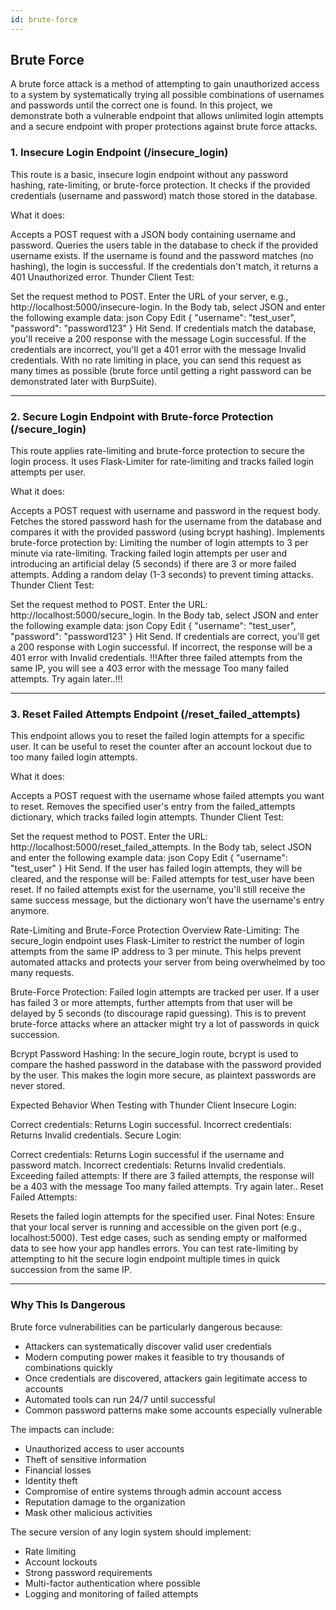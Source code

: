 ```yaml
---
id: brute-force
---
```


## Brute Force

A brute force attack is a method of attempting to gain unauthorized access to a system by systematically trying all possible combinations of usernames and passwords until the correct one is found. In this project, we demonstrate both a vulnerable endpoint that allows unlimited login attempts and a secure endpoint with proper protections against brute force attacks.

### 1. Insecure Login Endpoint (/insecure_login)
This route is a basic, insecure login endpoint without any password hashing, rate-limiting, or brute-force protection. It checks if the provided credentials (username and password) match those stored in the database.

What it does:

Accepts a POST request with a JSON body containing username and password.
Queries the users table in the database to check if the provided username exists.
If the username is found and the password matches (no hashing), the login is successful.
If the credentials don't match, it returns a 401 Unauthorized error.
Thunder Client Test:

Set the request method to POST.
Enter the URL of your server, e.g., http://localhost:5000/insecure-login.
In the Body tab, select JSON and enter the following example data:
json
Copy
Edit
{
  "username": "test_user",
  "password": "password123"
}
Hit Send.
If credentials match the database, you'll receive a 200 response with the message Login successful.
If the credentials are incorrect, you'll get a 401 error with the message Invalid credentials.
With no rate limiting in place, you can send this request as many times as possible (brute force until getting a right password can be demonstrated later with BurpSuite). 

---

### 2. Secure Login Endpoint with Brute-force Protection (/secure_login)
This route applies rate-limiting and brute-force protection to secure the login process. It uses Flask-Limiter for rate-limiting and tracks failed login attempts per user.

What it does:

Accepts a POST request with username and password in the request body.
Fetches the stored password hash for the username from the database and compares it with the provided password (using bcrypt hashing).
Implements brute-force protection by:
Limiting the number of login attempts to 3 per minute via rate-limiting.
Tracking failed login attempts per user and introducing an artificial delay (5 seconds) if there are 3 or more failed attempts.
Adding a random delay (1-3 seconds) to prevent timing attacks.
Thunder Client Test:

Set the request method to POST.
Enter the URL: http://localhost:5000/secure_login.
In the Body tab, select JSON and enter the following example data:
json
Copy
Edit
{
  "username": "test_user",
  "password": "password123"
}
Hit Send.
If credentials are correct, you'll get a 200 response with Login successful.
If incorrect, the response will be a 401 error with Invalid credentials.
!!!After three failed attempts from the same IP, you will see a 403 error with the message Too many failed attempts. Try again later..!!!

---

### 3. Reset Failed Attempts Endpoint (/reset_failed_attempts)
This endpoint allows you to reset the failed login attempts for a specific user. It can be useful to reset the counter after an account lockout due to too many failed login attempts.

What it does:

Accepts a POST request with the username whose failed attempts you want to reset.
Removes the specified user's entry from the failed_attempts dictionary, which tracks failed login attempts.
Thunder Client Test:

Set the request method to POST.
Enter the URL: http://localhost:5000/reset_failed_attempts.
In the Body tab, select JSON and enter the following example data:
json
Copy
Edit
{
  "username": "test_user"
}
Hit Send.
If the user has failed login attempts, they will be cleared, and the response will be: Failed attempts for test_user have been reset.
If no failed attempts exist for the username, you'll still receive the same success message, but the dictionary won’t have the username's entry anymore.


Rate-Limiting and Brute-Force Protection Overview
Rate-Limiting: The secure_login endpoint uses Flask-Limiter to restrict the number of login attempts from the same IP address to 3 per minute. This helps prevent automated attacks and protects your server from being overwhelmed by too many requests.

Brute-Force Protection: Failed login attempts are tracked per user. If a user has failed 3 or more attempts, further attempts from that user will be delayed by 5 seconds (to discourage rapid guessing). This is to prevent brute-force attacks where an attacker might try a lot of passwords in quick succession.

Bcrypt Password Hashing: In the secure_login route, bcrypt is used to compare the hashed password in the database with the password provided by the user. This makes the login more secure, as plaintext passwords are never stored.

Expected Behavior When Testing with Thunder Client
Insecure Login:

Correct credentials: Returns Login successful.
Incorrect credentials: Returns Invalid credentials.
Secure Login:

Correct credentials: Returns Login successful if the username and password match.
Incorrect credentials: Returns Invalid credentials.
Exceeding failed attempts: If there are 3 failed attempts, the response will be a 403 with the message Too many failed attempts. Try again later..
Reset Failed Attempts:

Resets the failed login attempts for the specified user.
Final Notes:
Ensure that your local server is running and accessible on the given port (e.g., localhost:5000).
Test edge cases, such as sending empty or malformed data to see how your app handles errors.
You can test rate-limiting by attempting to hit the secure login endpoint multiple times in quick succession from the same IP.

---

### Why This Is Dangerous

Brute force vulnerabilities can be particularly dangerous because:
- Attackers can systematically discover valid user credentials
- Modern computing power makes it feasible to try thousands of combinations quickly
- Once credentials are discovered, attackers gain legitimate access to accounts
- Automated tools can run 24/7 until successful
- Common password patterns make some accounts especially vulnerable

The impacts can include:
- Unauthorized access to user accounts
- Theft of sensitive information
- Financial losses
- Identity theft
- Compromise of entire systems through admin account access
- Reputation damage to the organization
- Mask other malicious activities

The secure version of any login system should implement:
- Rate limiting
- Account lockouts
- Strong password requirements
- Multi-factor authentication where possible
- Logging and monitoring of failed attempts
